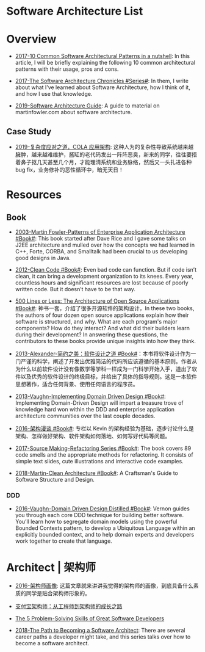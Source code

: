 # Software Architecture List

# Overview

- [2017-10 Common Software Architectural Patterns in a nutshell](https://parg.co/bD3): In this article, I will be briefly explaining the following 10 common architectural patterns with their usage, pros and cons.

- [2017-The Software Architecture Chronicles #Series#](https://herbertograca.com/2017/07/03/the-software-architecture-chronicles/): In them, I write about what I’ve learned about Software Architecture, how I think of it, and how I use that knowledge.

- [2019-Software Architecture Guide](https://martinfowler.com/architecture/): A guide to material on martinfowler.com about software architecture.

## Case Study

- [2019-复杂度应对之道，COLA 应用架构](https://blog.csdn.net/significantfrank/article/details/85785565): 这种人为的复杂性导致系统越来越臃肿，越来越难维护，酱缸的老代码发出一阵阵恶臭，新来的同学，往往要捂着鼻子抠几天甚至几个月，才能理清系统和业务脉络，然后又一头扎进各种 bug fix，业务修补的恶性循环中，暗无天日！

# Resources

## Book

- [2003-Martin Fowler-Patterns of Enterprise Application Architecture #Book#](https://martinfowler.com/books/eaa.html): This book started after Dave Rice and I gave some talks on J2EE architecture and mulled over how the concepts we had learned in C++, Forte, CORBA, and Smalltalk had been crucial to us developing good designs in Java.

- [2012-Clean Code #Book#](https://parg.co/Mg5): Even bad code can function. But if code isn’t clean, it can bring a development organization to its knees. Every year, countless hours and significant resources are lost because of poorly written code. But it doesn’t have to be that way.

- [500 Lines or Less: The Architecture of Open Source Applications #Book#](http://aosabook.org/en/index.html): 神书一套，介绍了很多开源软件的架构设计，In these two books, the authors of four dozen open source applications explain how their software is structured, and why. What are each program's major components? How do they interact? And what did their builders learn during their development? In answering these questions, the contributors to these books provide unique insights into how they think.

- [2013-Alexander-简约之美：软件设计之道 #Book#](https://github.com/wx-chevalier/Awesome-CS-Books)：本书将软件设计作为一门严谨的科学，阐述了开发出优雅简洁的代码所应该遵循的基本原则。作者从为什么以前软件设计没有像数学等学科一样成为一门科学开始入手，道出了软件以及优秀的软件设计的终极目标，并给出了具体的指导规则。这是一本软件思想著作，适合任何背景、使用任何语言的程序员。

- [2013-Vaughn-Implementing Domain Driven Design #Book#](https://www.amazon.com/Implementing-Domain-Driven-Design-Vaughn-Vernon/dp/0321834577): Implementing Domain-Driven Design will impart a treasure trove of knowledge hard won within the DDD and enterprise application architecture communities over the last couple decades.

* [2016-架构漫谈 #Book#](https://www.amazon.cn/dp/B01B60Z9WG): 专栏以 Kevin 的架构经验为基础，逐步讨论什么是架构、怎样做好架构、软件架构如何落地、如何写好代码等问题。

- [2017-Source Making-Refactoring Series #Book#](https://sourcemaking.com/refactoring): The book covers 89 code smells and the appropriate methods for refactoring. It consists of simple text slides, cute illustrations and interactive code examples.

- [2018-Martin-Clean Architecture #Book#](http://putregai.com/sbooks/clean_arch.pdf): A Craftsman's Guide to Software Structure and Design.

### DDD

- [2016-Vaughn-Domain Driven Design Distilled #Book#](https://www.oreilly.com/library/view/domain-driven-design-distilled/9780134434964/): Vernon guides you through each core DDD technique for building better software. You’ll learn how to segregate domain models using the powerful Bounded Contexts pattern, to develop a Ubiquitous Language within an explicitly bounded context, and to help domain experts and developers work together to create that language.

# Architect | 架构师

- [2016-架构师画像](https://parg.co/M8y): 这篇文章就来讲讲我觉得的架构师的画像，到底具备什么素质的同学是贴合架构师形象的。

- [支付宝架构师：从工程师到架构师的成长之路](http://www.scalerstalk.com/838-architect)

- [The 5 Problem-Solving Skills of Great Software Developers](https://www.coderhood.com/5-problem-solving-skills-great-software-developers/)

* [2018-The Path to Becoming a Software Architect](https://parg.co/Uv2): There are several career paths a developer might take, and this series talks over how to become a software architect.
